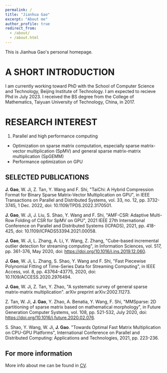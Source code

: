 ```yaml
---
permalink: /
title: "Jianhua Gao"
excerpt: "About me"
author_profile: true
redirect_from: 
  - /about/
  - /about.html
---
```


This is Jianhua Gao's personal homepage.

A SHORT INTRODUCTION
======
I am currently working toward PhD with the School of Computer Science and Technology, Beijing Institute of Technology. I am expected to recieve Phd in July 2023. I received the BS degree from the College of Mathematics, Taiyuan University of Technology, China, in 2017.

RESEARCH INTEREST 
======
1. Parallel and high performance computing
- Optimization on sparse matrix computation, especially sparse matrix-vector multiplication (SpMV) and general sparse matrix-matrix multiplication (SpGEMM)
- Performance optimization on GPU

SELECTED PUBLICATIONS
------
**J. Gao**, W. Ji, Z. Tan, Y. Wang and F. Shi, "TaiChi: A Hybrid Compression Format for Binary Sparse Matrix-Vector Multiplication on GPU", in IEEE Transactions on Parallel and Distributed Systems, vol. 33, no. 12, pp. 3732-3745, 1 Dec. 2022, doi: 10.1109/TPDS.2022.3170501.

**J. Gao**, W. Ji, J. Liu, S. Shao, Y. Wang and F. Shi, "AMF-CSR: Adaptive Multi-Row Folding of CSR for SpMV on GPU", 2021 IEEE 27th International Conference on Parallel and Distributed Systems (ICPADS), 2021, pp. 418-425, doi: 10.1109/ICPADS53394.2021.00058.

**J. Gao**, W. Ji, L. Zhang, A. Li, Y. Wang, Z. Zhang, "Cube-based incremental outlier detection for streaming computing", in Information Sciences, vol. 517, pp. 361-376, May 2020, doi: https://doi.org/10.1016/j.ins.2019.12.060.

**J. Gao**, W. Ji, L. Zhang, S. Shao, Y. Wang and F. Shi, "Fast Piecewise Polynomial Fitting of Time-Series Data for Streaming Computing", in IEEE Access, vol. 8, pp. 43764-43775, 2020, doi: 10.1109/ACCESS.2020.2976494.

**J. Gao**, W. Ji, Z. Tan, Y. Zhao, "A systematic survey of general sparse matrix-matrix multiplication". arXiv preprint arXiv:2002.11273.

Z. Tan, W. Ji, **J. Gao**, Y. Zhao, A. Benatia, Y. Wang, F. Shi, "MMSparse: 2D partitioning of sparse matrix based on mathematical morphology", in Future Generation Computer Systems, vol. 108, pp. 521-532, July 2020, doi: https://doi.org/10.1016/j.future.2020.02.076.

S. Shao, Y. Wang, W. Ji, **J. Gao**. "Towards Optimal Fast Matrix Multiplication on CPU-GPU Platforms", International Conference on Parallel and Distributed Computing: Applications and Technologies, 2021, pp. 223-236.

For more information
------
More info about me can be found in [CV](https://double-flower.github.io/cv/).
